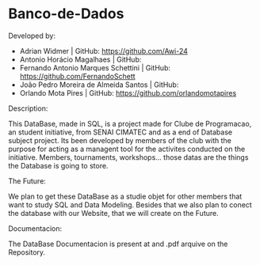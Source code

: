 # Banco-de-Dados

Developed by:
- Adrian Widmer | GitHub: https://github.com/Awi-24
- Antonio Horácio Magalhaes | GitHub:
- Fernando Antonio Marques Schettini | GitHub: https://github.com/FernandoSchett
- João Pedro Moreira de Almeida Santos | GitHub:
- Orlando Mota Pires | GitHub: https://github.com/orlandomotapires

Description:

This DataBase, made in SQL, is a project made for Clube de Programacao, an student initiative, from SENAI CIMATEC and as a end of Database subject project. Its been developed by members of the club with the purpose for acting as a managent tool for the activites conducted on the initiative. Members, tournaments, workshops... those datas are the things the Database is going to store.

The Future:

We plan to get these DataBase as a studie objet for other members that want to study SQL and Data Modeling. Besides that we also plan to conect the database with our Website, that we will create on the Future. 

Documentacion:

The DataBase Documentacion is present at and .pdf arquive on the Repository. 
